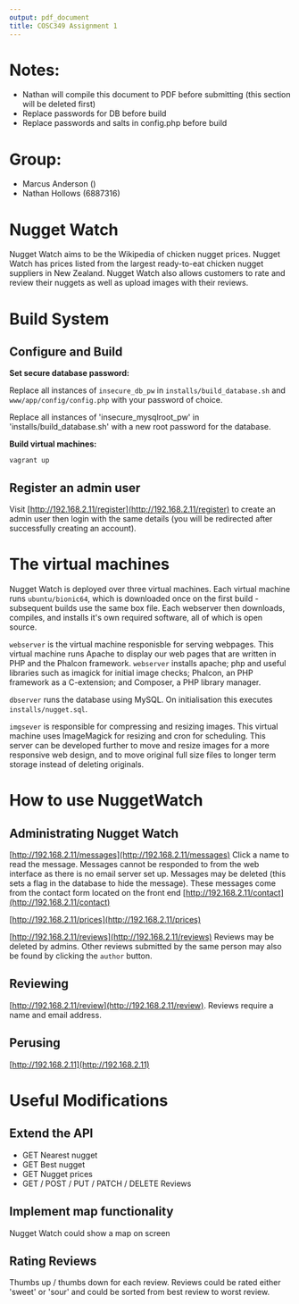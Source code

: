```yaml
---
output: pdf_document
title: COSC349 Assignment 1
---
```


# Notes:

- Nathan will compile this document to PDF before submitting (this section will be deleted first)
- Replace passwords for DB before build
- Replace passwords and salts in config.php before build


# Group:

- Marcus Anderson ()
- Nathan Hollows (6887316)




# Nugget Watch

Nugget Watch aims to be the Wikipedia of chicken nugget prices. Nugget Watch has prices listed from the largest ready-to-eat chicken nugget suppliers in New Zealand. Nugget Watch also allows customers to rate and review their nuggets as well as upload images with their reviews.




# Build System

## Configure and Build

**Set secure database password:** 

Replace all instances of `insecure_db_pw` in `installs/build_database.sh` and `www/app/config/config.php` with your password of choice. 

Replace all instances of 'insecure_mysqlroot_pw' in 'installs/build_database.sh' with a new root password for the database.

**Build virtual machines:** 

`vagrant up`

## Register an admin user

Visit [http://192.168.2.11/register](http://192.168.2.11/register) to create an admin user then login with the same details (you will be redirected after successfully creating an account).




# The virtual machines

Nugget Watch is deployed over three virtual machines. Each virtual machine runs `ubuntu/bionic64`, which is downloaded once on the first build - subsequent builds use the same box file. Each webserver then downloads, compiles, and installs it's own required software, all of which is open source.

`webserver` is the virtual machine responisble for serving webpages. This virtual machine runs Apache to display our web pages that are written in PHP and the Phalcon framework. `webserver` installs apache; php and useful libraries such as imagick for initial image checks; Phalcon, an PHP framework as a C-extension; and Composer, a PHP library manager.

`dbserver` runs the database using MySQL. On initialisation this executes `installs/nugget.sql`.

`imgsever` is responsible for compressing and resizing images. This virtual machine uses ImageMagick for resizing and cron for scheduling. This server can be developed further to move and resize images for a more responsive web design, and to move original full size files to longer term storage instead of deleting originals.



# How to use NuggetWatch 

## Administrating Nugget Watch

[http://192.168.2.11/messages](http://192.168.2.11/messages) Click a name to read the message. Messages cannot be responded to from the web interface as there is no email server set up. Messages may be deleted (this sets a flag in the database to hide the message).
These messages come from the contact form located on the front end [http://192.168.2.11/contact](http://192.168.2.11/contact)

[http://192.168.2.11/prices](http://192.168.2.11/prices)

[http://192.168.2.11/reviews](http://192.168.2.11/reviews) Reviews may be deleted by admins. Other reviews submitted by the same person may also be found by clicking the `author` button.

## Reviewing

[http://192.168.2.11/review](http://192.168.2.11/review). Reviews require a name and email address.

## Perusing

[http://192.168.2.11](http://192.168.2.11)

# Useful Modifications

## Extend the API

- GET Nearest nugget
- GET Best nugget
- GET Nugget prices
- GET / POST / PUT / PATCH / DELETE Reviews

## Implement map functionality

Nugget Watch could show a map on screen

## Rating Reviews

Thumbs up / thumbs down for each review. Reviews could be rated either 'sweet' or 'sour' and could be sorted from best review to worst review.
